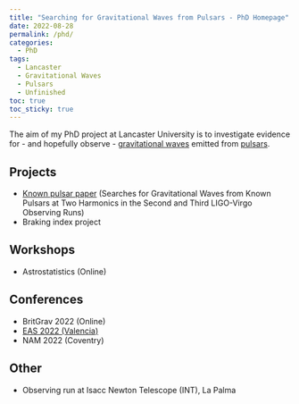 ```yaml
---
title: "Searching for Gravitational Waves from Pulsars - PhD Homepage"
date: 2022-08-28
permalink: /phd/
categories:
  - PhD
tags:
  - Lancaster
  - Gravitational Waves
  - Pulsars
  - Unfinished
toc: true
toc_sticky: true
---
```


The aim of my PhD project at Lancaster University is to investigate evidence for - and hopefully observe - [gravitational waves](https://alhewitt.github.io/overviews/gravitational-waves/) emitted from [pulsars](https://alhewitt.github.io/overviews/pulsars/). 

## Projects
  - [Known pulsar paper]([/_posts/2022-08-28-known-pulsar-paper.md](https://alhewitt.github.io/publications/o3-known-pulsar-paper/)) (Searches for Gravitational Waves from Known Pulsars at Two Harmonics in the Second and Third LIGO-Virgo Observing Runs)
  - Braking index project

## Workshops
  - Astrostatistics (Online)

## Conferences
  - BritGrav 2022 (Online)
  - [EAS 2022 (Valencia)](https://alhewitt.github.io/presentations/eas2022/)
  - NAM 2022 (Coventry)

## Other
 - Observing run at Isacc Newton Telescope (INT), La Palma
